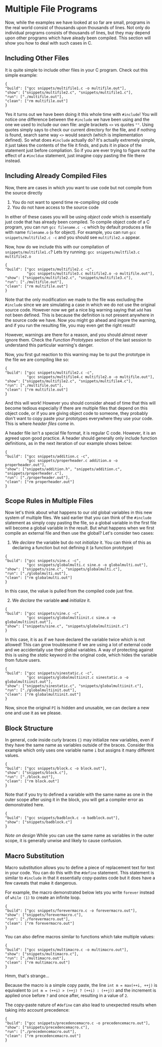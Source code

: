 # Multiple File Programs

Now, while the examples we have looked at so far are small, programs in
the real world consist of thousands upon thousands of lines.  Not only
do individual programs consists of thousands of lines, but they may depend
upon other programs which have aleady been compiled.  This section will
show you how to deal with such cases in C.

## Including Other Files

It is quite simple to include other files in your C program.  Check out this
simple example:

```snippet
{
"build": ["gcc snippets/multifile1.c -o multifile.out"],
"show": ["snippets/multifile2.c", "snippets/multifile1.c"],
"run": ["./multifile.out"],
"clean": ["rm multifile.out"]
}
```

Yes it turns out we have been doing it this whole time with `#include`!  You
will notice one difference between the `#include` we have been using and the
one we used to include our own file: angle brackets `<>` vs quotes `""`.  Using
quotes simply says to check our current directory for the file, and if nothing
is found, search same way `<>` would search (which is implementation defined).
So what does `#include` actually do?  It's actually extremely simple, it just
takes the contents of the file it finds, and puts it in place of the statement
just before compliation.  So if you are ever trying to figure out the effect of
a `#incldue` statement, just imagine copy pasting the file there instead.


## Including Already Compiled Files

Now, there are cases in which you want to use code but
not compile from the source directly

1. You do not want to spend time re-compiling old code
2. You do not have access to the source code

In either of these cases you will be using *object code* which is essentially
just code that has already been compiled.  To compile object code of a C
program, you can run `gcc filename.c -c` which by default produces a file with
name `filename.o` (`o` for object).  For example, you can run `gcc
snippets/multifile2.c -c` and you should see `multifile2.o` appear.

Now, how do we include this with our compilation of `snippets/multifile1.c`?
Lets try running: `gcc snippets/multfile3.c multifile2.o`

```snippet
{
"build": ["gcc snippets/multifile2.c -c",
          "gcc snippets/multifile3.c multifile2.o -o multifile.out"],
"show": ["snippets/multifile2.c", "snippets/multifile3.c"],
"run": ["./multifile.out"],
"clean": ["rm multifile.out"]
}
```

Note that the only modification we made to the file was excluding the
`#include` since we are simulating a case in which we do not use the original
source code.  However now we get a nice big warning saying that `add` has not
been defined.  This is because the definition is not present anywhere in the
source code we have.  Now you might go ahead and ingore the warning, and if you
run the resulting file, you may even get the right result!

However, warnings are there for a reason, and you should almost never ignore
them.  Check the *Function Prototypes* section of the last session to
understand this particular warning's danger.

Now, you first gut reaction to this warning may be to put the prototype in
the file we are compiling like so:

```snippet
{
"build": ["gcc snippets/multifile2.c -c",
          "gcc snippets/multifile4.c multifile2.o -o multifile.out"],
"show": ["snippets/multifile2.c", "snippets/multifile4.c"],
"run": ["./multifile.out"],
"clean": ["rm multifile.out"]
}
```

And this will work!  However you should consider ahead of time that this
will become tedious especially if there are multiple files that depend on
this object code, or if you are giving object code to someone, they probably
don't want to copy paste your prototypes everywhere they use your code.  This
is where *header files* come in.

A header file isn't a special file format, it is regular C code.  However, it
is an agreed upon good practice.  A header should generally only include
function definitions, as in the next iteration of our example shows below:

```snippet
{
"build": ["gcc snippets/addition.c -c",
          "gcc snippets/properheader.c addition.o -o properheader.out"],
"show": ["snippets/addition.h", "snippets/addition.c",  "snippets/properheader.c"],
"run": ["./properheader.out"],
"clean": ["rm properheader.out"]
}
```

## Scope Rules in Multiple Files

Now let's think about what happens to our old global variables in this new
system of multiple files.  We said earlier that you can think of the `#include`
statement as simply copy pasting the file, so a global variable in the first
file will become a global variable in the result.  But what happens when we
first compile an external file and then use the global?  Let's consider two
cases:

1. We *declare* the variable but do not *initialize* it.  You can think of this
as declaring a function but not defining it (a function prototype)

```snippet
{
"build": ["gcc snippets/sine.c -c",
          "gcc snippets/globalmulti.c sine.o -o globalmulti.out"],
"show": ["snippets/sine.c", "snippets/globalmulti.c"],
"run": ["./globalmulti.out"],
"clean": ["rm globalmulti.out"]
}
```

In this case, the value is pulled from the compiled code just fine.

2. We *declare* the variable **and** *initialize* it.

```snippet
{
"build": ["gcc snippets/sine.c -c",
          "gcc snippets/globalmultiinit.c sine.o -o globalmultiinit.out"],
"show": ["snippets/sine.c", "snippets/globalmultiinit.c"]
}
```

In this case, it is as if we have declared the variable twice which is not
allowed!  This can grow troublesome if we are using a lot of external code
and we accidentally use their global variables.  A way of protecting against
this is using the *static* keyword in the original code, which hides the
variable from future users.

```snippet
{
"build": ["gcc snippets/sinestatic.c -c",
          "gcc snippets/globalmultiinit.c sinestatic.o -o globalmultiinit.out"],
"show": ["snippets/sinestatic.c", "snippets/globalmultiinit.c"],
"run": ["./globalmultiinit.out"],
"clean": ["rm globalmultiinit.out"]
}
```

Now, since the original `PI` is hidden and unusable, we can declare a new one
and use it as we please.


## Block Structure

In general, code inside curly braces `{}` may initialize new variables, even if
they have the same name as variables outside of the braces.  Consider this
example which only uses one variable name `i` but assigns it many different
values.

```snippet
{
"build": ["gcc snippets/block.c -o block.out"],
"show": ["snippets/block.c"],
"run": ["./block.out"],
"clean": ["rm block.out"]
}
```

Note that if you try to defined a variable with the same name as one in the
outer scope after using it in the block, you will get a compiler error as
demonstrated here.

```snippet
{
"build": ["gcc snippets/badblock.c -o badblock.out"],
"show": ["snippets/badblock.c"]
}
```

*Note on design* While you can use the same name as variables in the outer
scope, it is generally unwise and likely to cause confusion.

## Macro Substitution

Macro substitution allows you to define a piece of replacement text for text in
your code.  You can do this with the `#define` statement.  This statement is
similar to `#include` in that it essentially copy-pastes code but it does have
a few caveats that make it dangerous.

For example, the macro demonstrated below lets you write `forever` instead of
`while (1)` to create an infinite loop.

```snippet
{
"build": ["gcc snippets/forevermacro.c -o forevermacro.out"],
"show": ["snippets/forevermacro.c"],
"run": ["./forevermacro.out"],
"clean": ["rm forevermacro.out"]
}
```

You can also define macros similar to functions which take multiple values:

```snippet
{
"build": ["gcc snippets/multimacro.c -o multimacro.out"],
"show": ["snippets/multimacro.c"],
"run": ["./multimacro.out"],
"clean": ["rm multimacro.out"]
}
```

Hmm, that's strange...

Because the macro is a simple copy paste, the line `int m = max(++i, ++j)`
is equivalent to `int m = (++i) > (++j) ? (++i) : (++j))` and the increment
is applied once before `?` and once after, resulting in a value of `2`.

The copy-paste nature of `#define` can also lead to unexpected results when
taking into account precedence:

```snippet
{
"build": ["gcc snippets/precedencemacro.c -o precedencemacro.out"],
"show": ["snippets/precedencemacro.c"],
"run": ["./precedencemacro.out"],
"clean": ["rm precedencemacro.out"]
}
```
